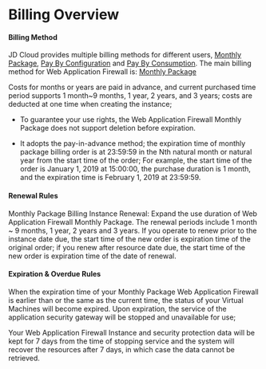 # Billing Overview
#### Billing Method

JD Cloud provides multiple billing methods for different users, [Monthly Package](http://docs.jdcloud.com/en/billing/subscription), [Pay By Configuration](http://docs.jdcloud.com/en/billing/pay-as-you-go) and [Pay By Consumption](http://docs.jdcloud.com/en/billing/pay-as-you-go). The main billing method for Web Application Firewall is: [Monthly Package](http://docs.jdcloud.com/en/billing/subscription)

Costs for months or years are paid in advance, and current purchased time period supports 1 month~9 months, 1 year, 2 years, and 3 years; costs are deducted at one time when creating the instance;

- To guarantee your use rights, the Web Application Firewall Monthly Package does not support deletion before expiration.

- It adopts the pay-in-advance method; the expiration time of monthly package billing order is at 23:59:59 in the Nth natural month or natural year from the start time of the order;
  For example, the start time of the order is January 1, 2019 at 15:00:00, the purchase duration is 1 month, and the expiration time is February 1, 2019 at 23:59:59.


#### **Renewal Rules**

Monthly Package Billing Instance Renewal: Expand the use duration of Web Application Firewall Monthly Package. The renewal periods include 1 month ~ 9 months, 1 year, 2 years and 3 years. If you operate to renew prior to the instance date due, the start time of the new order is expiration time of the original order; if you renew after resource date due, the start time of the new order is expiration time of the date of renewal.

#### Expiration & Overdue Rules

When the expiration time of your Monthly Package Web Application Firewall is earlier than or the same as the current time, the status of your Virtual Machines will become expired. Upon expiration, the service of the application security gateway will be stopped and unavailable for use;

Your Web Application Firewall Instance and security protection data will be kept for 7 days from the time of stopping service and the system will recover the resources after 7 days, in which case the data cannot be retrieved.
